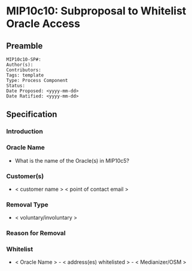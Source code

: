 # MIP10c10: Subproposal to Whitelist Oracle Access

## Preamble
```
MIP10c10-SP#: 
Author(s):
Contributors:
Tags: template
Type: Process Component
Status:
Date Proposed: <yyyy-mm-dd>
Date Ratified: <yyyy-mm-dd>
``` 

## Specification

### Introduction

### Oracle Name
- What is the name of the Oracle(s) in MIP10c5?

### Customer(s)
- < customer name > < point of contact email >

### Removal Type
- < voluntary/involuntary >

### Reason for Removal

### Whitelist
- < Oracle Name > - < address(es) whitelisted > - < Medianizer/OSM >